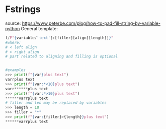 # Fstrings
source: https://www.peterbe.com/plog/how-to-pad-fill-string-by-variable-python
General template:
```python
f/F"{variable/'text'[:[filler][align][length]]}"
#where:
# < left align
# > right align
# part related to aligning and filling is optional  


#examples
>>> print(f"{var}plus text")  
varrplus text
>>> print(f"{var:*<10}plus text")  
varr******plus text  
>>> print(f"{var:*>10}plus text")  
******varrplus text
# filler and len may be replaced by variables
>>> length = 10  
>>> filler = "*"
>>> print(f"{var:{filler}>{length}}plus text")  
******varrplus text
```

<!--stackedit_data:
eyJoaXN0b3J5IjpbMTIwMTE5MTM4Ml19
-->